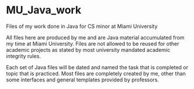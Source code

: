 # MU_Java_work
Files of my work done in Java for CS minor at Miami University

All files here are produced by me and are Java material accumulated from my time at Miami University. Files are not allowed to be reused for other academic projects as stated by most university mandated academic integrity rules.

Each set of Java files will be dated and named the task that is completed or topic that is practiced. Most files are completely created by me, other than some interfaces and general templates provided by professors.
